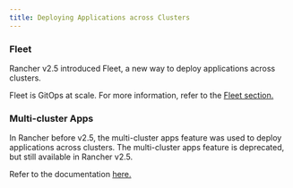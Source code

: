 ```yaml
---
title: Deploying Applications across Clusters
---
```

### Fleet

Rancher v2.5 introduced Fleet, a new way to deploy applications across clusters.

Fleet is GitOps at scale. For more information, refer to the [Fleet section.](../how-to-guides/new-user-guides/deploy-apps-across-clusters/fleet.md)

### Multi-cluster Apps

In Rancher before v2.5, the multi-cluster apps feature was used to deploy applications across clusters. The multi-cluster apps feature is deprecated, but still available in Rancher v2.5.

Refer to the documentation [here.](../how-to-guides/new-user-guides/deploy-apps-across-clusters/multi-cluster-apps.md)